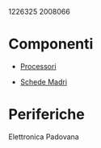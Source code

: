 1226325 2008066

# Componenti

- [Processori](./componenti/processori.md)

- [Schede Madri](./componenti/schede-madri.md)

# Periferiche

Elettronica Padovana